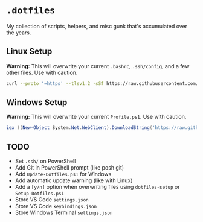 # `.dotfiles`
My collection of scripts, helpers, and misc gunk that's accumulated over the years.

## Linux Setup
**Warning:** This will overwrite your current `.bashrc`, `.ssh/config`, and a few other files. Use with caution.
```sh
curl --proto '=https' --tlsv1.2 -sSf https://raw.githubusercontent.com/trolleyman/dotfiles/master/init.sh | sh
```

## Windows Setup
**Warning:** This will overwrite your current `Profile.ps1`. Use with caution.
```powershell
iex ((New-Object System.Net.WebClient).DownloadString('https://raw.githubusercontent.com/trolleyman/dotfiles/master/init.ps1'))
```

## TODO
- Set `.ssh/` on PowerShell
- Add Git in PowerShell prompt (like posh git)
- Add `Update-Dotfiles.ps1` for Windows
- Add automatic update warning (like with Linux)
- Add a `[y/n]` option when overwriting files using `dotfiles-setup` or `Setup-Dotfiles.ps1`
- Store VS Code `settings.json`
- Store VS Code `keybindings.json`
- Store Windows Terminal `settings.json`
